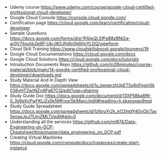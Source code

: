 - Udemy course
https://www.udemy.com/course/google-cloud-certified-professional-cloud-developer/
- Google Cloud Console
https://console.cloud.google.com/
- Certification page
https://cloud.google.com/learn/certification/cloud-developer
- Sample Questions
https://docs.google.com/forms/d/e/1FAIpQLSfFeB8zBNi2q-ar0V7iIguhk2e6P-UkrJ8OJfg6n0k6HcYLDQ/viewform
- Cloud Skill Training
https://www.cloudskillsboost.google/journeys/19
- Google Cloud Documentations
https://cloud.google.com/docs
- Google Cloud Solutions
https://cloud.google.com/docs/tutorials
- Introduction Documents Repo
https://github.com/in28minutes/course-material/blob/main/14-google-certified-professional-cloud-developer/downloads.md
- Study Material And In Depth View
https://docs.google.com/spreadsheets/d/1u_bpnerzhUpETSs6nFngin5k038vHT2wtNZn4Pg67CQ/edit?usp=sharing
- Study Guide Doc
https://docs.google.com/document/d/13XP5Bka8fK-0_7e9eXvPwFKLiZs5k5MfrxorSkIMayc/edit#heading=h.pkxosnav9mql
- Study Guide Spreadsheet
https://docs.google.com/spreadsheets/d/1zIbruYr2k_kO2htdY4GxOIcTav5eoseJpJ7fJmZMLTI/edit#gid=0
- Understanding all the services
https://github.com/ml874/Data-Engineering-on-GCP-Cheatsheet/blob/master/data_engineering_on_GCP.pdf
- Creating Virtual Machines
https://cloud.google.com/compute/docs/instances/create-start-instance